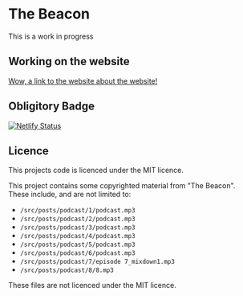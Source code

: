 # The Beacon
This is a work in progress

## Working on the website
[Wow, a link to the website about the website!](https://thebeacon.netlify.com/docs/website)

## Obligitory Badge
[![Netlify Status](https://api.netlify.com/api/v1/badges/f30d476b-5146-4fb9-b205-bca5704d1ce5/deploy-status)](https://app.netlify.com/sites/thebeacon/deploys)

## Licence
This projects code is licenced under the MIT licence.

This project contains some copyrighted material from "The Beacon".  
These include, and are not limited to:
- `/src/posts/podcast/1/podcast.mp3`
- `/src/posts/podcast/2/podcast.mp3`
- `/src/posts/podcast/3/podcast.mp3`
- `/src/posts/podcast/4/podcast.mp3`
- `/src/posts/podcast/5/podcast.mp3`
- `/src/posts/podcast/6/podcast.mp3`
- `/src/posts/podcast/7/episode 7_mixdown1.mp3`
- `/src/posts/podcast/8/8.mp3`

These files are not licenced under the MIT licence.
